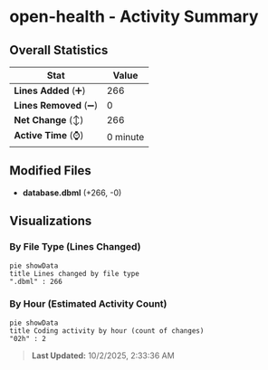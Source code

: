 # open-health - Activity Summary 

## Overall Statistics

| Stat                   | Value                                                             |
| ---------------------- | ----------------------------------------------------------------- |
| **Lines Added** (➕)   | 266                                          |
| **Lines Removed** (➖) | 0                                        |
| **Net Change** (↕)    | 266                |
| **Active Time** (⌚)   | 0 minute |


## Modified Files
- **database.dbml** (+266, -0)

## Visualizations

### By File Type (Lines Changed)

```mermaid
pie showData
title Lines changed by file type
".dbml" : 266
```

### By Hour (Estimated Activity Count)

```mermaid
pie showData
title Coding activity by hour (count of changes)
"02h" : 2
```


> **Last Updated:** 10/2/2025, 2:33:36 AM